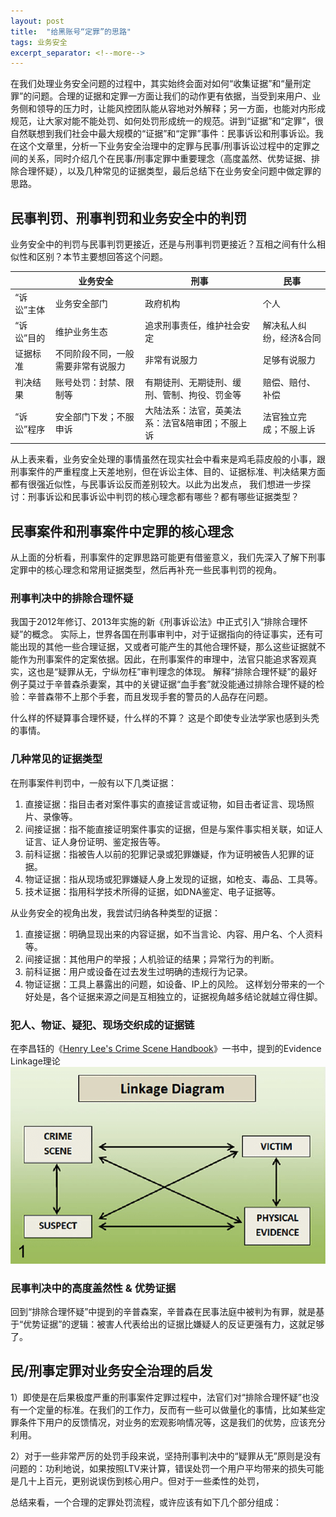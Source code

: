 ```yaml
---
layout: post
title:  "给黑账号“定罪”的思路"
tags: 业务安全
excerpt_separator: <!--more-->
---
```


在我们处理业务安全问题的过程中，其实始终会面对如何“收集证据”和“量刑定罪”的问题。合理的证据和定罪一方面让我们的动作更有依据，当受到来用户、业务侧和领导的压力时，让能风控团队能从容地对外解释；另一方面，也能对内形成规范，让大家对能不能处罚、如何处罚形成统一的规范。讲到“证据”和“定罪”，很自然联想到我们社会中最大规模的“证据”和“定罪”事件：民事诉讼和刑事诉讼。我在这个文章里，分析一下业务安全治理中的定罪与民事/刑事诉讼过程中的定罪之间的关系，同时介绍几个在民事/刑事定罪中重要理念（高度盖然、优势证据、排除合理怀疑），以及几种常见的证据类型，最后总结下在业务安全问题中做定罪的思路。<!--more-->


## 民事判罚、刑事判罚和业务安全中的判罚
业务安全中的判罚与民事判罚更接近，还是与刑事判罚更接近？互相之间有什么相似性和区别？本节主要想回答这个问题。

|        |  业务安全  |  刑事  |  民事  |
|  ----  | ----      | ----  |  ----  |
| “诉讼”主体  | 业务安全部门 | 政府机构 | 个人 |
| “诉讼”目的  | 维护业务生态 | 追求刑事责任，维护社会安定 | 解决私人纠纷，经济&合同 |
| 证据标准  | 不同阶段不同，一般需要非常有说服力 | 非常有说服力 | 足够有说服力 |
| 判决结果  | 账号处罚：封禁、限制等 | 有期徒刑、无期徒刑、缓刑、管制、拘役、罚金等 | 赔偿、赔付、补偿 |
| “诉讼”程序  | 安全部门下发；不服申诉 | 大陆法系：法官，英美法系：法官&陪审团；不服上诉 | 法官独立完成；不服上诉 |

从上表来看，业务安全处理的事情虽然在现实社会中看来是鸡毛蒜皮般的小事，跟刑事案件的严重程度上天差地别，但在诉讼主体、目的、证据标准、判决结果方面都有很强近似性，与民事诉讼反而差别较大。以此为出发点， 我们想进一步探讨：刑事诉讼和民事诉讼中判罚的核心理念都有哪些？都有哪些证据类型？

##  民事案件和刑事案件中定罪的核心理念
从上面的分析看，刑事案件的定罪思路可能更有借鉴意义，我们先深入了解下刑事定罪中的核心理念和常用证据类型，然后再补充一些民事判罚的视角。

### 刑事判决中的排除合理怀疑
我国于2012年修订、2013年实施的新《刑事诉讼法》中正式引入“排除合理怀疑”的概念。
实际上，世界各国在刑事审判中，对于证据指向的待证事实，还有可能出现的其他一些合理证据，又或者可能产生的其他合理怀疑，那么这些证据就不能作为刑事案件的定案依据。因此，在刑事案件的审理中，法官只能追求客观真实，这也是“疑罪从无，宁纵勿枉”审判理念的体现。
解释“排除合理怀疑”的最好例子莫过于辛普森杀妻案，其中的关键证据“血手套”就没能通过排除合理怀疑的检验：辛普森带不上那个手套，而且发现手套的警员的人品存在问题。

什么样的怀疑算事合理怀疑，什么样的不算？ 这是个即使专业法学家也感到头秃的事情。

### 几种常见的证据类型
在刑事案件判罚中，一般有以下几类证据：
1. 直接证据：指目击者对案件事实的直接证言或证物，如目击者证言、现场照片、录像等。
2. 间接证据：指不能直接证明案件事实的证据，但是与案件事实相关联，如证人证言、证人身份证明、鉴定报告等。
3. 前科证据：指被告人以前的犯罪记录或犯罪嫌疑，作为证明被告人犯罪的证据。
4. 物证证据：指从现场或犯罪嫌疑人身上发现的证据，如枪支、毒品、工具等。
5. 技术证据：指用科学技术所得的证据，如DNA鉴定、电子证据等。

从业务安全的视角出发，我尝试归纳各种类型的证据：
1. 直接证据：明确显现出来的内容证据，如不当言论、内容、用户名、个人资料等。
2. 间接证据：其他用户的举报；人机验证的结果；异常行为的判断。
3. 前科证据：用户或设备在过去发生过明确的违规行为记录。
4. 物证证据：工具上暴露出的问题，如设备、IP上的风险。
这样划分带来的一个好处是，各个证据来源之间是互相独立的，证据视角越多结论就越立得住脚。

### 犯人、物证、疑犯、现场交织成的证据链
在李昌钰的《[Henry Lee's Crime Scene Handbook]》一书中，提到的Evidence Linkage理论
![Linkage Theory](/_data/evidence_linkage.png "Linkage Theory")

### 民事判决中的高度盖然性 & 优势证据
回到“排除合理怀疑”中提到的辛普森案，辛普森在民事法庭中被判为有罪，就是基于“优势证据”的逻辑：被害人代表给出的证据比嫌疑人的反证更强有力，这就足够了。

##  民/刑事定罪对业务安全治理的启发 
1）即使是在后果极度严重的刑事案件定罪过程中，法官们对“排除合理怀疑”也没有一个定量的标准。在我们的工作力，反而有一些可以做量化的事情，比如某些定罪条件下用户的反馈情况，对业务的宏观影响情况等，这是我们的优势，应该充分利用。

2）对于一些非常严厉的处罚手段来说，坚持刑事判决中的“疑罪从无”原则是没有问题的：功利地说，如果按照LTV来计算，错误处罚一个用户平均带来的损失可能是几十上百元，更别说误伤到核心用户。但对于一些柔性的处罚，

总结来看，一个合理的定罪处罚流程，或许应该有如下几个部分组成：

[Henry Lee's Crime Scene Handbook]: https://book.douban.com/subject/1507415/